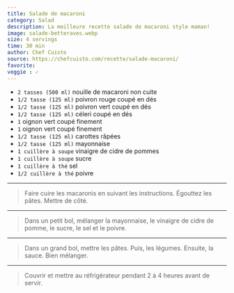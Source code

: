 ```yaml
---
title: Salade de macaroni 
category: Salad
description: La meilleure recette salade de macaroni style maman!
image: salade-betteraves.webp
size: 4 servings
time: 30 min
author: Chef Cuisto
source: https://chefcuisto.com/recette/salade-macaroni/
favorite:
veggie : ✓
---
```


* `2 tasses (500 ml)` nouille de macaroni non cuite
* `1/2 tasse (125 ml)` poivron rouge coupé en dés
* `1/2 tasse (125 ml)` poivron vert coupé en dés
* `1/2 tasse (125 ml)` céleri coupé en dés
* `1` oignon vert coupé finement
* `1` oignon vert coupé finement
* `1/2 tasse (125 ml)` carottes râpées
* `1/2 tasse (125 ml)` mayonnaise
* `1 cuillère à soupe` vinaigre de cidre de pommes
* `1 cuillère à soupe` sucre
* `1 cuillère à thé` sel
* `1/2 cuillère à thé` poivre

---

> Faire cuire les macaronis en suivant les instructions. Égouttez les pâtes. Mettre de côté.

---

> Dans un petit bol, mélanger la mayonnaise, le vinaigre de cidre de pomme, le sucre, le sel et le poivre.

---

> Dans un grand bol, mettre les pâtes. Puis, les légumes. Ensuite, la sauce. Bien mélanger.

---

> Couvrir et mettre au réfrigérateur pendant 2 à 4 heures avant de servir.